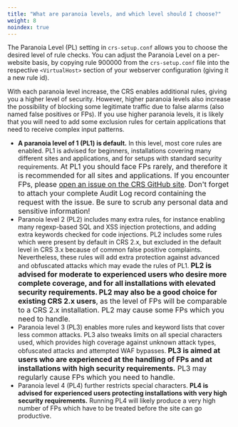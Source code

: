 ```yaml
---
title: "What are paranoia levels, and which level should I choose?"
weight: 8
noindex: true
---
```


The Paranoia Level (PL) setting in `crs-setup.conf` allows you to choose the desired level of rule checks. You can adjust the Paranoia Level on a per-website basis, by copying rule 900000 from the `crs-setup.conf` file into the respective `<VirtualHost>` section of your webserver configuration (giving it a new rule id).

With each paranoia level increase, the CRS enables additional rules, giving you a higher level of security. However, higher paranoia levels also increase the possibility of blocking some legitimate traffic due to false alarms (also named false positives or FPs). If you use higher paranoia levels, it is likely that you will need to add some exclusion rules for certain applications that need to receive complex input patterns.

- **A paranoia level of 1 (PL1) is default.** In this level, most core rules are enabled. PL1 is advised for beginners, installations covering many different sites and applications, and for setups with standard security requirements. <span style="font-size: 16px;">At PL1 you should face FPs rarely, and therefore it is recommended for all sites and applications. If you encounter FPs, please [open an issue on the CRS GitHub site](https://github.com/coreruleset/coreruleset/issues/new). Don't forget to attach your complete Audit Log record containing the request with the issue. Be sure to scrub any personal data and sensitive information!</span>
- Paranoia level 2 (PL2) includes many extra rules, for instance enabling many regexp-based SQL and XSS injection protections, and adding extra keywords checked for code injections. PL2 includes some rules which were present by default in CRS 2.x, but excluded in the default level in CRS 3.x because of common false positive complaints. Nevertheless, these rules will add extra protection against advanced and obfuscated attacks which may evade the rules of PL1. <span style="font-size: 16px;">**PL2 is advised for moderate to experienced users who desire more complete coverage, and for all installations with elevated security requirements. PL2 may also be a good choice for existing CRS 2.x users**, as the level of FPs will be comparable to a CRS 2.x installation. PL2 may cause some FPs which you need to handle.</span>
- Paranoia level 3 (PL3) enables more rules and keyword lists that cover less common attacks. PL3 also tweaks limits on all special characters used, which provides high coverage against unknown attack types, obfuscated attacks and attempted WAF bypasses. <span style="font-size: 16px;">**PL3 is aimed at users who are experienced at the handling of FPs and at installations with high security requirements.** PL3 may regularly cause FPs which you need to handle.</span>
- Paranoia level 4 (PL4) further restricts special characters. **PL4 is advised for experienced users protecting installations with very high security requirements.** Running PL4 will likely produce a very high number of FPs which have to be treated before the site can go productive.
